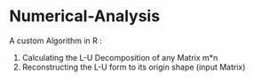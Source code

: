 # Numerical-Analysis
A custom Algorithm in R :
1) Calculating the L-U Decomposition of any Matrix m*n
2) Reconstructing the L-U form to its origin shape (input Matrix)
